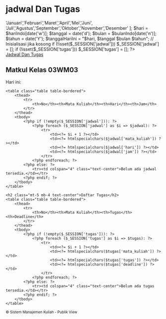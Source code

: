 # jadwal Dan Tugas

  <?php
session_start();
// Manual format Indonesia
$hariIndo = ['Minggu','Senin','Selasa','Rabu','Kamis','Jumat','Sabtu'];
$bulanIndo = [
    1=>'Januari','Februari','Maret','April','Mei','Juni',
    'Juli','Agustus','September','Oktober','November','Desember'
];

$hari = $hariIndo[date('w')];
$tanggal = date('d');
$bulan = $bulanIndo[date('n')];
$tahun = date('Y');

$tanggalHariIni = "$hari, $tanggal $bulan $tahun";


// Inisialisasi jika kosong
if (!isset($_SESSION['jadwal'])) $_SESSION['jadwal'] = [];
if (!isset($_SESSION['tugas'])) $_SESSION['tugas'] = [];
?>

<!DOCTYPE html>
<html lang="id">
<head>
    <meta charset="UTF-8">
    <title>Jadwal & Tugas Publik</title>
    <link href="https://cdn.jsdelivr.net/npm/bootstrap@5.3.0/dist/css/bootstrap.min.css" rel="stylesheet">
</head>
<body>

<!-- Navbar -->
<nav class="navbar navbar-expand-lg navbar-dark bg-dark">
    <div class="container">
        <a class="navbar-brand" href="#">Jadwal Dan Tugas</a>
    </div>
</nav>

<div class="container py-5">
    <h2 class="mb-4 text-center">Matkul Kelas 03WM03</h2>
    <p>Hari ini: <strong><?= $tanggalHariIni ?></strong></p>

    <table class="table table-bordered">
        <thead>
            <tr>
                <th>No</th><th>Mata Kuliah</th><th>Hari</th><th>Jam</th>
            </tr>
        </thead>
        <tbody>
            <?php if (!empty($_SESSION['jadwal'])): ?>
                <?php foreach ($_SESSION['jadwal'] as $i => $jadwal): ?>
                    <tr>
                        <td><?= $i + 1 ?></td>
                        <td><?= htmlspecialchars($jadwal['mata_kuliah']) ?></td>
                        <td><?= htmlspecialchars($jadwal['hari']) ?></td>
                        <td><?= htmlspecialchars($jadwal['jam']) ?></td>
                    </tr>
                <?php endforeach; ?>
            <?php else: ?>
                <tr><td colspan="4" class="text-center">Belum ada jadwal tersedia.</td></tr>
            <?php endif; ?>
        </tbody>
    </table>

    <h2 class="mt-5 mb-4 text-center">Daftar Tugas</h2>
    <table class="table table-bordered">
        <thead>
            <tr>
                <th>No</th><th>Mata Kuliah</th><th>Tugas</th><th>Deadline</th>
            </tr>
        </thead>
        <tbody>
            <?php if (!empty($_SESSION['tugas'])): ?>
                <?php foreach ($_SESSION['tugas'] as $i => $tugas): ?>
                    <tr>
                        <td><?= $i + 1 ?></td>
                        <td><?= htmlspecialchars($tugas['mata_kuliah']) ?></td>
                        <td><?= htmlspecialchars($tugas['tugas']) ?></td>
                        <td><?= htmlspecialchars($tugas['deadline']) ?></td>
                    </tr>
                <?php endforeach; ?>
            <?php else: ?>
                <tr><td colspan="4" class="text-center">Belum ada tugas tersedia.</td></tr>
            <?php endif; ?>
        </tbody>
    </table>

</div>

<!-- Footer -->
<footer class="bg-dark text-white text-center py-3">
    <small>&copy; <?= date('Y') ?> Sistem Manajemen Kuliah - Publik View</small>
</footer>

</body>
</html>
